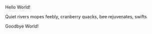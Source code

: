Hello World!



Quiet rivers mopes
feebly, cranberry quacks, bee
rejuvenates, swifts



Goodbye World!